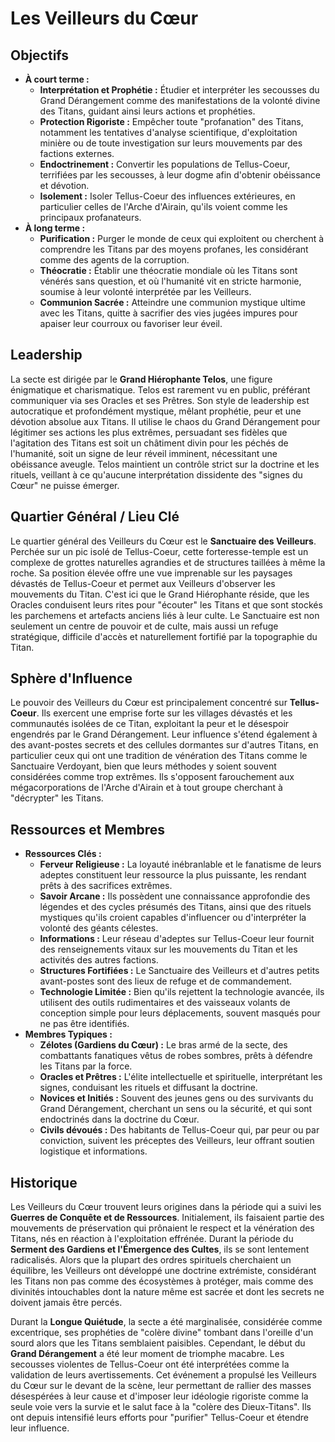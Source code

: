 # Les Veilleurs du Cœur

## Objectifs

*   **À court terme :**
    *   **Interprétation et Prophétie :** Étudier et interpréter les secousses du Grand Dérangement comme des manifestations de la volonté divine des Titans, guidant ainsi leurs actions et prophéties.
    *   **Protection Rigoriste :** Empêcher toute "profanation" des Titans, notamment les tentatives d'analyse scientifique, d'exploitation minière ou de toute investigation sur leurs mouvements par des factions externes.
    *   **Endoctrinement :** Convertir les populations de Tellus-Coeur, terrifiées par les secousses, à leur dogme afin d'obtenir obéissance et dévotion.
    *   **Isolement :** Isoler Tellus-Coeur des influences extérieures, en particulier celles de l'Arche d'Airain, qu'ils voient comme les principaux profanateurs.
*   **À long terme :**
    *   **Purification :** Purger le monde de ceux qui exploitent ou cherchent à comprendre les Titans par des moyens profanes, les considérant comme des agents de la corruption.
    *   **Théocratie :** Établir une théocratie mondiale où les Titans sont vénérés sans question, et où l'humanité vit en stricte harmonie, soumise à leur volonté interprétée par les Veilleurs.
    *   **Communion Sacrée :** Atteindre une communion mystique ultime avec les Titans, quitte à sacrifier des vies jugées impures pour apaiser leur courroux ou favoriser leur éveil.

## Leadership

La secte est dirigée par le **Grand Hiérophante Telos**, une figure énigmatique et charismatique. Telos est rarement vu en public, préférant communiquer via ses Oracles et ses Prêtres. Son style de leadership est autocratique et profondément mystique, mêlant prophétie, peur et une dévotion absolue aux Titans. Il utilise le chaos du Grand Dérangement pour légitimer ses actions les plus extrêmes, persuadant ses fidèles que l'agitation des Titans est soit un châtiment divin pour les péchés de l'humanité, soit un signe de leur réveil imminent, nécessitant une obéissance aveugle. Telos maintient un contrôle strict sur la doctrine et les rituels, veillant à ce qu'aucune interprétation dissidente des "signes du Cœur" ne puisse émerger.

## Quartier Général / Lieu Clé

Le quartier général des Veilleurs du Cœur est le **Sanctuaire des Veilleurs**. Perchée sur un pic isolé de Tellus-Coeur, cette forteresse-temple est un complexe de grottes naturelles agrandies et de structures taillées à même la roche. Sa position élevée offre une vue imprenable sur les paysages dévastés de Tellus-Coeur et permet aux Veilleurs d'observer les mouvements du Titan. C'est ici que le Grand Hiérophante réside, que les Oracles conduisent leurs rites pour "écouter" les Titans et que sont stockés les parchemens et artefacts anciens liés à leur culte. Le Sanctuaire est non seulement un centre de pouvoir et de culte, mais aussi un refuge stratégique, difficile d'accès et naturellement fortifié par la topographie du Titan.

## Sphère d'Influence

Le pouvoir des Veilleurs du Cœur est principalement concentré sur **Tellus-Coeur**. Ils exercent une emprise forte sur les villages dévastés et les communautés isolées de ce Titan, exploitant la peur et le désespoir engendrés par le Grand Dérangement. Leur influence s'étend également à des avant-postes secrets et des cellules dormantes sur d'autres Titans, en particulier ceux qui ont une tradition de vénération des Titans comme le Sanctuaire Verdoyant, bien que leurs méthodes y soient souvent considérées comme trop extrêmes. Ils s'opposent farouchement aux mégacorporations de l'Arche d'Airain et à tout groupe cherchant à "décrypter" les Titans.

## Ressources et Membres

*   **Ressources Clés :**
    *   **Ferveur Religieuse :** La loyauté inébranlable et le fanatisme de leurs adeptes constituent leur ressource la plus puissante, les rendant prêts à des sacrifices extrêmes.
    *   **Savoir Arcane :** Ils possèdent une connaissance approfondie des légendes et des cycles présumés des Titans, ainsi que des rituels mystiques qu'ils croient capables d'influencer ou d'interpréter la volonté des géants célestes.
    *   **Informations :** Leur réseau d'adeptes sur Tellus-Coeur leur fournit des renseignements vitaux sur les mouvements du Titan et les activités des autres factions.
    *   **Structures Fortifiées :** Le Sanctuaire des Veilleurs et d'autres petits avant-postes sont des lieux de refuge et de commandement.
    *   **Technologie Limitée :** Bien qu'ils rejettent la technologie avancée, ils utilisent des outils rudimentaires et des vaisseaux volants de conception simple pour leurs déplacements, souvent masqués pour ne pas être identifiés.
*   **Membres Typiques :**
    *   **Zélotes (Gardiens du Cœur) :** Le bras armé de la secte, des combattants fanatiques vêtus de robes sombres, prêts à défendre les Titans par la force.
    *   **Oracles et Prêtres :** L'élite intellectuelle et spirituelle, interprétant les signes, conduisant les rituels et diffusant la doctrine.
    *   **Novices et Initiés :** Souvent des jeunes gens ou des survivants du Grand Dérangement, cherchant un sens ou la sécurité, et qui sont endoctrinés dans la doctrine du Cœur.
    *   **Civils dévoués :** Des habitants de Tellus-Coeur qui, par peur ou par conviction, suivent les préceptes des Veilleurs, leur offrant soutien logistique et informations.

## Historique

Les Veilleurs du Cœur trouvent leurs origines dans la période qui a suivi les **Guerres de Conquête et de Ressources**. Initialement, ils faisaient partie des mouvements de préservation qui prônaient le respect et la vénération des Titans, nés en réaction à l'exploitation effrénée. Durant la période du **Serment des Gardiens et l'Émergence des Cultes**, ils se sont lentement radicalisés. Alors que la plupart des ordres spirituels cherchaient un équilibre, les Veilleurs ont développé une doctrine extrémiste, considérant les Titans non pas comme des écosystèmes à protéger, mais comme des divinités intouchables dont la nature même est sacrée et dont les secrets ne doivent jamais être percés.

Durant la **Longue Quiétude**, la secte a été marginalisée, considérée comme excentrique, ses prophéties de "colère divine" tombant dans l'oreille d'un sourd alors que les Titans semblaient paisibles. Cependant, le début du **Grand Dérangement** a été leur moment de triomphe macabre. Les secousses violentes de Tellus-Coeur ont été interprétées comme la validation de leurs avertissements. Cet événement a propulsé les Veilleurs du Cœur sur le devant de la scène, leur permettant de rallier des masses désespérées à leur cause et d'imposer leur idéologie rigoriste comme la seule voie vers la survie et le salut face à la "colère des Dieux-Titans". Ils ont depuis intensifié leurs efforts pour "purifier" Tellus-Coeur et étendre leur influence.